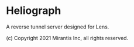 # Heliograph

A reverse tunnel server designed for Lens.

(c) Copyright 2021 Mirantis Inc, all rights reserved.
